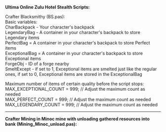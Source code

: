 **Ultima Online Zulu Hotel Stealth Scripts:**

Crafter Blacksmithy (BS.pas):    
Basic variables:    
CharBackpack - Your character's backpack    
LegendaryBag - A container in your character's backpack to store Legendary items    
PerfectBag = A container in your character's backpack to store Perfect items    
ExceptionalBag = A container in your character's backpack to store Exceptional items    
ForgeObj - ID of a forge nearby    
SmeltExcept - if set to 1, Exceptional items are smelted just like the regular ones, if set to 0, Exceptional items are stored in the ExceptionalBag    
    
Maximum number of items of certain quality before the script stops:    
MAX_EXCEPTIONAL_COUNT = 999; // Adjust the maximum count as needed    
MAX_PERFECT_COUNT = 999; // Adjust the maximum count as needed    
MAX_LEGENDARY_COUNT = 999; // Adjust the maximum count as needed    
***    


**Crafter Mining in Minoc mine with unloading gathered resources into bank (Mining_Minoc_unload.pas):**
